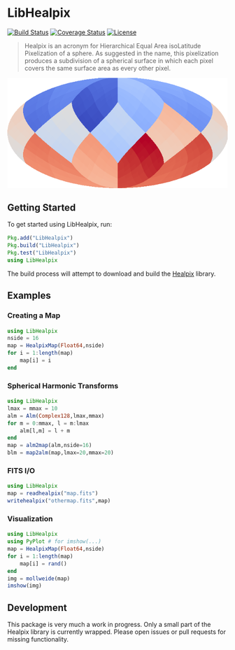 # LibHealpix

[![Build Status](https://travis-ci.org/mweastwood/LibHealpix.jl.svg?branch=master)](https://travis-ci.org/mweastwood/LibHealpix.jl)
[![Coverage Status](https://coveralls.io/repos/mweastwood/LibHealpix.jl/badge.svg?branch=master)](https://coveralls.io/r/mweastwood/LibHealpix.jl?branch=master)
[![License](https://img.shields.io/badge/license-GPLv3%2B-blue.svg)](LICENSE.md)

> Healpix is an acronym for Hierarchical Equal Area isoLatitude Pixelization of a sphere.
> As suggested in the name, this pixelization produces a subdivision of a spherical
> surface in which each pixel covers the same surface area as every other pixel.

![A HealpixMap in Mollweide projection](example.png)

## Getting Started

To get started using LibHealpix, run:
```julia
Pkg.add("LibHealpix")
Pkg.build("LibHealpix")
Pkg.test("LibHealpix")
using LibHealpix
```

The build process will attempt to download and build the [Healpix](http://healpix.jpl.nasa.gov/) library.

## Examples

### Creating a Map
```julia
using LibHealpix
nside = 16
map = HealpixMap(Float64,nside)
for i = 1:length(map)
    map[i] = i
end
```

### Spherical Harmonic Transforms
```julia
using LibHealpix
lmax = mmax = 10
alm = Alm(Complex128,lmax,mmax)
for m = 0:mmax, l = m:lmax
    alm[l,m] = l + m
end
map = alm2map(alm,nside=16)
blm = map2alm(map,lmax=20,mmax=20)
```

### FITS I/O
```julia
using LibHealpix
map = readhealpix("map.fits")
writehealpix("othermap.fits",map)
```

### Visualization
```julia
using LibHealpix
using PyPlot # for imshow(...)
map = HealpixMap(Float64,nside)
for i = 1:length(map)
    map[i] = rand()
end
img = mollweide(map)
imshow(img)
```

## Development
This package is very much a work in progress. Only a small part of the Healpix library is currently wrapped.
Please open issues or pull requests for missing functionality.

